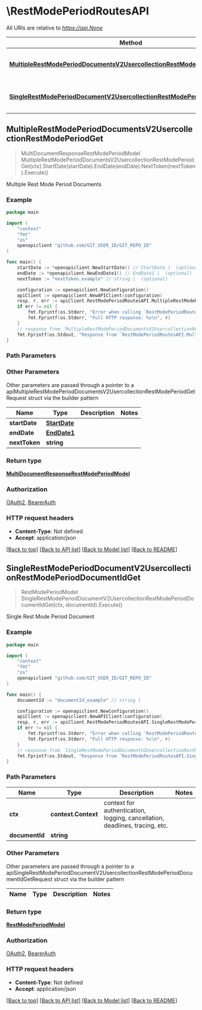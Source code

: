 # \RestModePeriodRoutesAPI

All URIs are relative to *https://api.None*

Method | HTTP request | Description
------------- | ------------- | -------------
[**MultipleRestModePeriodDocumentsV2UsercollectionRestModePeriodGet**](RestModePeriodRoutesAPI.md#MultipleRestModePeriodDocumentsV2UsercollectionRestModePeriodGet) | **Get** /v2/usercollection/rest_mode_period | Multiple Rest Mode Period Documents
[**SingleRestModePeriodDocumentV2UsercollectionRestModePeriodDocumentIdGet**](RestModePeriodRoutesAPI.md#SingleRestModePeriodDocumentV2UsercollectionRestModePeriodDocumentIdGet) | **Get** /v2/usercollection/rest_mode_period/{document_id} | Single Rest Mode Period Document



## MultipleRestModePeriodDocumentsV2UsercollectionRestModePeriodGet

> MultiDocumentResponseRestModePeriodModel MultipleRestModePeriodDocumentsV2UsercollectionRestModePeriodGet(ctx).StartDate(startDate).EndDate(endDate).NextToken(nextToken).Execute()

Multiple Rest Mode Period Documents

### Example

```go
package main

import (
	"context"
	"fmt"
	"os"
	openapiclient "github.com/GIT_USER_ID/GIT_REPO_ID"
)

func main() {
	startDate := *openapiclient.NewStartDate() // StartDate |  (optional)
	endDate := *openapiclient.NewEndDate1() // EndDate1 |  (optional)
	nextToken := "nextToken_example" // string |  (optional)

	configuration := openapiclient.NewConfiguration()
	apiClient := openapiclient.NewAPIClient(configuration)
	resp, r, err := apiClient.RestModePeriodRoutesAPI.MultipleRestModePeriodDocumentsV2UsercollectionRestModePeriodGet(context.Background()).StartDate(startDate).EndDate(endDate).NextToken(nextToken).Execute()
	if err != nil {
		fmt.Fprintf(os.Stderr, "Error when calling `RestModePeriodRoutesAPI.MultipleRestModePeriodDocumentsV2UsercollectionRestModePeriodGet``: %v\n", err)
		fmt.Fprintf(os.Stderr, "Full HTTP response: %v\n", r)
	}
	// response from `MultipleRestModePeriodDocumentsV2UsercollectionRestModePeriodGet`: MultiDocumentResponseRestModePeriodModel
	fmt.Fprintf(os.Stdout, "Response from `RestModePeriodRoutesAPI.MultipleRestModePeriodDocumentsV2UsercollectionRestModePeriodGet`: %v\n", resp)
}
```

### Path Parameters



### Other Parameters

Other parameters are passed through a pointer to a apiMultipleRestModePeriodDocumentsV2UsercollectionRestModePeriodGetRequest struct via the builder pattern


Name | Type | Description  | Notes
------------- | ------------- | ------------- | -------------
 **startDate** | [**StartDate**](StartDate.md) |  | 
 **endDate** | [**EndDate1**](EndDate1.md) |  | 
 **nextToken** | **string** |  | 

### Return type

[**MultiDocumentResponseRestModePeriodModel**](MultiDocumentResponseRestModePeriodModel.md)

### Authorization

[OAuth2](../README.md#OAuth2), [BearerAuth](../README.md#BearerAuth)

### HTTP request headers

- **Content-Type**: Not defined
- **Accept**: application/json

[[Back to top]](#) [[Back to API list]](../README.md#documentation-for-api-endpoints)
[[Back to Model list]](../README.md#documentation-for-models)
[[Back to README]](../README.md)


## SingleRestModePeriodDocumentV2UsercollectionRestModePeriodDocumentIdGet

> RestModePeriodModel SingleRestModePeriodDocumentV2UsercollectionRestModePeriodDocumentIdGet(ctx, documentId).Execute()

Single Rest Mode Period Document

### Example

```go
package main

import (
	"context"
	"fmt"
	"os"
	openapiclient "github.com/GIT_USER_ID/GIT_REPO_ID"
)

func main() {
	documentId := "documentId_example" // string | 

	configuration := openapiclient.NewConfiguration()
	apiClient := openapiclient.NewAPIClient(configuration)
	resp, r, err := apiClient.RestModePeriodRoutesAPI.SingleRestModePeriodDocumentV2UsercollectionRestModePeriodDocumentIdGet(context.Background(), documentId).Execute()
	if err != nil {
		fmt.Fprintf(os.Stderr, "Error when calling `RestModePeriodRoutesAPI.SingleRestModePeriodDocumentV2UsercollectionRestModePeriodDocumentIdGet``: %v\n", err)
		fmt.Fprintf(os.Stderr, "Full HTTP response: %v\n", r)
	}
	// response from `SingleRestModePeriodDocumentV2UsercollectionRestModePeriodDocumentIdGet`: RestModePeriodModel
	fmt.Fprintf(os.Stdout, "Response from `RestModePeriodRoutesAPI.SingleRestModePeriodDocumentV2UsercollectionRestModePeriodDocumentIdGet`: %v\n", resp)
}
```

### Path Parameters


Name | Type | Description  | Notes
------------- | ------------- | ------------- | -------------
**ctx** | **context.Context** | context for authentication, logging, cancellation, deadlines, tracing, etc.
**documentId** | **string** |  | 

### Other Parameters

Other parameters are passed through a pointer to a apiSingleRestModePeriodDocumentV2UsercollectionRestModePeriodDocumentIdGetRequest struct via the builder pattern


Name | Type | Description  | Notes
------------- | ------------- | ------------- | -------------


### Return type

[**RestModePeriodModel**](RestModePeriodModel.md)

### Authorization

[OAuth2](../README.md#OAuth2), [BearerAuth](../README.md#BearerAuth)

### HTTP request headers

- **Content-Type**: Not defined
- **Accept**: application/json

[[Back to top]](#) [[Back to API list]](../README.md#documentation-for-api-endpoints)
[[Back to Model list]](../README.md#documentation-for-models)
[[Back to README]](../README.md)

